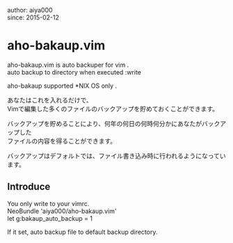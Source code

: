 author: aiya000  
since:  2015-02-12  

# aho-bakaup.vim
aho-bakaup.vim is auto backuper for vim .  
auto backup to directory when executed :write  

aho-bakaup supported \*NIX OS only .  

あなたはこれを入れるだけで、  
Vimで編集した多くのファイルのバックアップを貯めておくことができます。  

バックアップを貯めることにより、何年の何日の何時何分かにあなたがバックアップした  
ファイルの内容を得ることができます。  

バックアップはデフォルトでは、ファイル書き込み時に行われるようになっています。  


## Introduce
You only write to your vimrc.  
    NeoBundle 'aiya000/aho-bakaup.vim'  
    let g:bakaup_auto_backup = 1  

If it set, auto backup file to default backup directory.  
